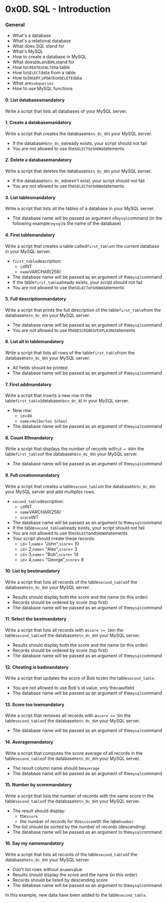 0x0D. SQL - Introduction
========================

### General

-   What's a database
-   What's a relational database
-   What does SQL stand for
-   What's MySQL
-   How to create a database in MySQL
-   What does`DDL`and`DML`stand for
-   How to`CREATE`or`ALTER`a table
-   How to`SELECT`data from a table
-   How to`INSERT`,`UPDATE`or`DELETE`data
-   What are`subqueries`
-   How to use MySQL functions

#### 0\. List databasesmandatory

Write a script that lists all databases of your MySQL server.

#### 1\. Create a databasemandatory

Write a script that creates the database`hbtn_0c_0`in your MySQL server.

-   If the database`hbtn_0c_0`already exists, your script should not fail
-   You are not allowed to use the`SELECT`or`SHOW`statements

#### 2\. Delete a databasemandatory

Write a script that deletes the database`hbtn_0c_0`in your MySQL server.

-   If the database`hbtn_0c_0`doesn't exist, your script should not fail
-   You are not allowed to use the`SELECT`or`SHOW`statements

#### 3\. List tablesmandatory

Write a script that lists all the tables of a database in your MySQL server.

-   The database name will be passed as argument of`mysql`command (in the following example:`mysql`is the name of the database)

#### 4\. First tablemandatory

Write a script that creates a table called`first_table`in the current database in your MySQL server.

-   `first_table`description:
    -   `id`INT
    -   `name`VARCHAR(256)
-   The database name will be passed as an argument of the`mysql`command
-   If the table`first_table`already exists, your script should not fail
-   You are not allowed to use the`SELECT`or`SHOW`statements

#### 5\. Full descriptionmandatory

Write a script that prints the full description of the table`first_table`from the database`hbtn_0c_0`in your MySQL server.

-   The database name will be passed as an argument of the`mysql`command
-   You are not allowed to use the`DESCRIBE`or`EXPLAIN`statements

#### 6\. List all in tablemandatory

Write a script that lists all rows of the table`first_table`from the database`hbtn_0c_0`in your MySQL server.

-   All fields should be printed
-   The database name will be passed as an argument of the`mysql`command

#### 7\. First addmandatory

Write a script that inserts a new row in the table`first_table`(database`hbtn_0c_0`) in your MySQL server.

-   New row:
    -   `id`=`89`
    -   `name`=`Holberton School`
-   The database name will be passed as an argument of the`mysql`command

#### 8\. Count 89mandatory

Write a script that displays the number of records with`id = 89`in the table`first_table`of the database`hbtn_0c_0`in your MySQL server.

-   The database name will be passed as an argument of the`mysql`command

#### 9\. Full creationmandatory

Write a script that creates a table`second_table`in the database`hbtn_0c_0`in your MySQL server and add multiples rows.

-   `second_table`description:
    -   `id`INT
    -   `name`VARCHAR(256)
    -   `score`INT
-   The database name will be passed as an argument to the`mysql`command
-   If the table`second_table`already exists, your script should not fail
-   You are not allowed to use the`SELECT`and`SHOW`statements
-   Your script should create these records:
    -   `id`= 1,`name`= "John",`score`= 10
    -   `id`= 2,`name`= "Alex",`score`= 3
    -   `id`= 3,`name`= "Bob",`score`= 14
    -   `id`= 4,`name`= "George",`score`= 8

#### 10\. List by bestmandatory

Write a script that lists all records of the table`second_table`of the database`hbtn_0c_0`in your MySQL server.

-   Results should display both the score and the name (in this order)
-   Records should be ordered by score (top first)
-   The database name will be passed as an argument of the`mysql`command

#### 11\. Select the bestmandatory

Write a script that lists all records with a`score >= 10`in the table`second_table`of the database`hbtn_0c_0`in your MySQL server.

-   Results should display both the score and the name (in this order)
-   Records should be ordered by score (top first)
-   The database name will be passed as an argument of the`mysql`command

#### 12\. Cheating is badmandatory

Write a script that updates the score of Bob to`10`in the table`second_table`.

-   You are not allowed to use Bob's id value, only the`name`field
-   The database name will be passed as an argument of the`mysql`command

#### 13\. Score too lowmandatory

Write a script that removes all records with a`score <= 5`in the table`second_table`of the database`hbtn_0c_0`in your MySQL server.

-   The database name will be passed as an argument of the`mysql`command

#### 14\. Averagemandatory

Write a script that computes the score average of all records in the table`second_table`of the database`hbtn_0c_0`in your MySQL server.

-   The result column name should be`average`
-   The database name will be passed as an argument of the`mysql`command

#### 15\. Number by scoremandatory

Write a script that lists the number of records with the same score in the table`second_table`of the database`hbtn_0c_0`in your MySQL server.

-   The result should display:
    -   the`score`
    -   the number of records for this`score`with the label`number`
-   The list should be sorted by the number of records (descending)
-   The database name will be passed as an argument to the`mysql`command

#### 16\. Say my namemandatory

Write a script that lists all records of the table`second_table`of the database`hbtn_0c_0`in your MySQL server.

-   Don't list rows without a`name`value
-   Results should display the score and the name (in this order)
-   Records should be listed by descending score
-   The database name will be passed as an argument to the`mysql`command

In this example, new data have been added to the table`second_table`.
